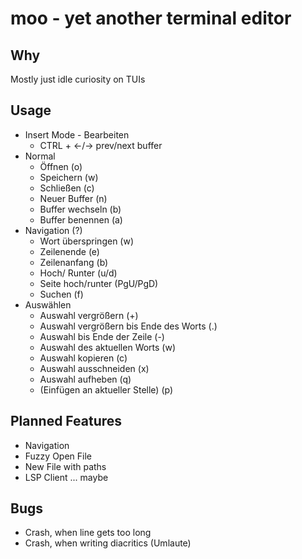 # moo - yet another terminal editor

## Why
Mostly just idle curiosity on TUIs

## Usage

* Insert Mode - Bearbeiten
    * CTRL + <-/-> prev/next buffer
* Normal
	* Öffnen (o)
	* Speichern (w)
	* Schließen (c)
	* Neuer Buffer (n)
	* Buffer wechseln (b)
	* Buffer benennen (a)
* Navigation (?)
	* Wort überspringen (w)
	* Zeilenende (e)
	* Zeilenanfang (b)
	* Hoch/ Runter (u/d)
	* Seite hoch/runter (PgU/PgD)
	* Suchen (f)
* Auswählen
	* Auswahl vergrößern (+)
	* Auswahl vergrößern bis Ende des Worts (.)
	* Auswahl bis Ende der Zeile (-)
	* Auswahl des aktuellen Worts (w)
	* Auswahl kopieren (c)
	* Auswahl ausschneiden (x)
	* Auswahl aufheben (q)
	* (Einfügen an aktueller Stelle) (p)

## Planned Features

* Navigation
* Fuzzy Open File
* New File with paths
* LSP Client ... maybe


## Bugs
* Crash, when line gets too long
* Crash, when writing diacritics (Umlaute)